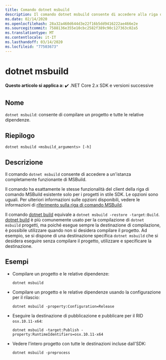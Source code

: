```yaml
---
title: Comando dotnet msbuild
description: Il comando dotnet msbuild consente di accedere alla riga di comando di MSBuild.
ms.date: 02/14/2020
ms.openlocfilehash: 28a32a460d644d3e22f16b5dd9416222ae466e2e
ms.sourcegitcommit: 7588136e355e10cbc2582f389c90c127363c02a5
ms.translationtype: MT
ms.contentlocale: it-IT
ms.lasthandoff: 03/14/2020
ms.locfileid: "77503673"
---
```

# <a name="dotnet-msbuild"></a>dotnet msbuild

**Questo articolo si applica a:** ✔️ .NET Core 2.x SDK e versioni successive

## <a name="name"></a>Nome

`dotnet msbuild`: consente di compilare un progetto e tutte le relative dipendenze.

## <a name="synopsis"></a>Riepilogo

`dotnet msbuild <msbuild_arguments> [-h]`

## <a name="description"></a>Descrizione

Il comando `dotnet msbuild` consente di accedere a un'istanza completamente funzionante di MSBuild.

Il comando ha esattamente le stesse funzionalità del client della riga di comando MSBuild esistente solo per i progetti in stile SDK. Le opzioni sono uguali. Per ulteriori informazioni sulle opzioni disponibili, vedere le informazioni di [riferimento sulla riga di comando MSBuild](/visualstudio/msbuild/msbuild-command-line-reference).

Il comando [dotnet build](dotnet-build.md) equivale a `dotnet msbuild -restore -target:Build`. [dotnet build](dotnet-build.md) è più comunemente usato per la compilazione di `dotnet msbuild` progetti, ma poiché esegue sempre la destinazione di compilazione, è possibile utilizzare quando non si desidera compilare il progetto. Ad esempio, se si dispone di una destinazione specifica `dotnet msbuild` che si desidera eseguire senza compilare il progetto, utilizzare e specificare la destinazione.

## <a name="examples"></a>Esempi

- Compilare un progetto e le relative dipendenze:

  ```dotnetcli
  dotnet msbuild
  ```

- Compilare un progetto e le relative dipendenze usando la configurazione per il rilascio:

  ```dotnetcli
  dotnet msbuild -property:Configuration=Release
  ```

- Eseguire la destinazione di pubblicazione e pubblicare per il RID `osx.10.11-x64`:

  ```dotnetcli
  dotnet msbuild -target:Publish -property:RuntimeIdentifiers=osx.10.11-x64
  ```

- Vedere l'intero progetto con tutte le destinazioni incluse dall'SDK:

  ```dotnetcli
  dotnet msbuild -preprocess
  ```
